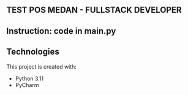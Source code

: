 TEST POS MEDAN - FULLSTACK DEVELOPER
---
Instruction: code in main.py
---

## Technologies
This project is created with:
* Python 3.11
* PyCharm
